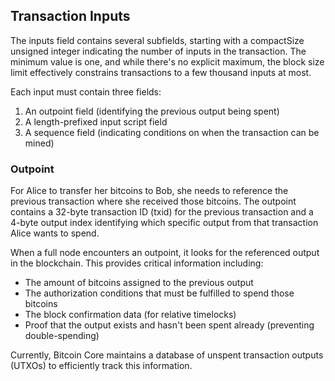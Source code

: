 ## Transaction Inputs

The inputs field contains several subfields, starting with a compactSize unsigned integer indicating the number of inputs in the transaction. The minimum value is one, and while there's no explicit maximum, the block size limit effectively constrains transactions to a few thousand inputs at most.

Each input must contain three fields:
1. An outpoint field (identifying the previous output being spent)
2. A length-prefixed input script field
3. A sequence field (indicating conditions on when the transaction can be mined)

### Outpoint

For Alice to transfer her bitcoins to Bob, she needs to reference the previous transaction where she received those bitcoins. The outpoint contains a 32-byte transaction ID (txid) for the previous transaction and a 4-byte output index identifying which specific output from that transaction Alice wants to spend.

When a full node encounters an outpoint, it looks for the referenced output in the blockchain. This provides critical information including:
- The amount of bitcoins assigned to the previous output
- The authorization conditions that must be fulfilled to spend those bitcoins
- The block confirmation data (for relative timelocks)
- Proof that the output exists and hasn't been spent already (preventing double-spending)

Currently, Bitcoin Core maintains a database of unspent transaction outputs (UTXOs) to efficiently track this information.